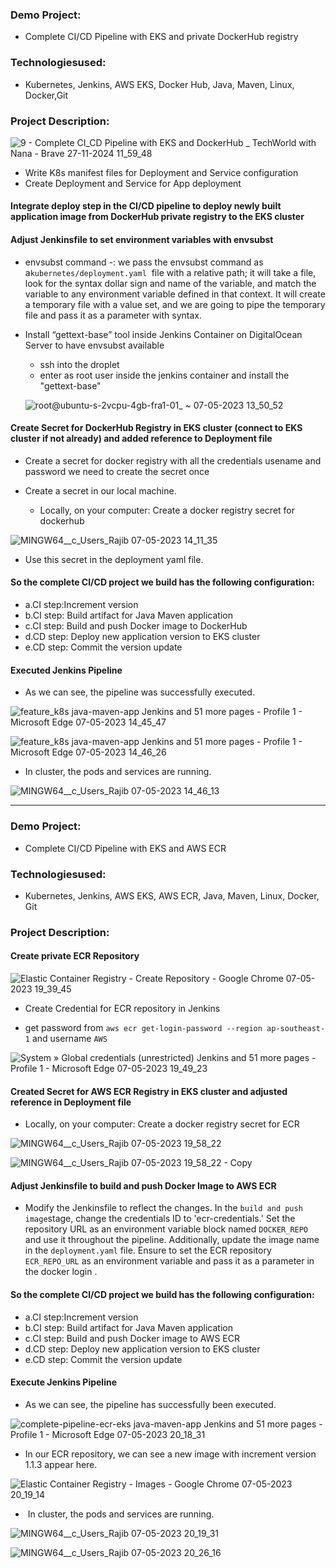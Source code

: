 ###  Demo Project: 
* Complete CI/CD Pipeline with EKS and private DockerHub registry 
###  Technologiesused: 
* Kubernetes, Jenkins, AWS EKS, Docker Hub, Java, Maven, Linux, Docker,Git

### Project Description: 

![9 - Complete CI_CD Pipeline with EKS and DockerHub _ TechWorld with Nana - Brave 27-11-2024 11_59_48](https://github.com/user-attachments/assets/9400584b-2bc8-4457-b4ae-6f65f7072db5)


* Write K8s manifest files for Deployment and Service configuration
* Create  Deployment and Service for App deployment


#### Integrate deploy step in the CI/CD pipeline to deploy newly built application image from DockerHub private registry to the EKS cluster 
   ####  Adjust Jenkinsfile to set environment variables with envsubst

   * envsubst command -: we pass the envsubst command as a```kubernetes/deployment.yaml```  file with a relative path; it will take a  file, look for the syntax dollar sign and name of the variable, and match the variable to any environment variable defined in that context. It will create a temporary file with a value set, and we are going to pipe the temporary file and pass it as a parameter with syntax.

* Install “gettext-base” tool inside Jenkins Container on DigitalOcean Server to have envsubst available 
  * ssh into the droplet
  * enter as root user inside the jenkins container and install the "gettext-base"
  
   ![root@ubuntu-s-2vcpu-4gb-fra1-01_ ~ 07-05-2023 13_50_52](https://github.com/Rajib-Mardi/Kubernetes-on-AWS-EKS/assets/96679708/c1bfc42a-4249-44da-ae13-51c461dbd2da)


#### Create Secret for DockerHub Registry in EKS cluster (connect to EKS cluster if not already) and added reference to Deployment file

 * Create a secret for docker registry with all the credentials usename and password we need to create the secret once
 * Create a secret in our local machine.
  
   * Locally, on your computer: Create a docker registry secret for dockerhub
   
   
  ![MINGW64__c_Users_Rajib 07-05-2023 14_11_35](https://github.com/Rajib-Mardi/Kubernetes-on-AWS-EKS/assets/96679708/ad9691a8-46a4-4355-8d66-114f8c9c7508)

 * Use this secret in the deployment yaml file.
 
 
####  So the complete CI/CD project we build has the following configuration: 

* a.CI step:Increment version 
* b.CI step: Build artifact for Java Maven application 
* c.CI step: Build and push Docker image to DockerHub 
* d.CD step: Deploy new application version to EKS cluster 
* e.CD step: Commit the version update

####  Executed Jenkins Pipeline
* As we can see, the pipeline was successfully executed.

![feature_k8s  java-maven-app   Jenkins  and 51 more pages - Profile 1 - Microsoft​ Edge 07-05-2023 14_45_47](https://github.com/Rajib-Mardi/Kubernetes-on-AWS-EKS/assets/96679708/3fb44a76-5c15-491c-a739-9e948c1ea719)

![feature_k8s  java-maven-app   Jenkins  and 51 more pages - Profile 1 - Microsoft​ Edge 07-05-2023 14_46_26](https://github.com/Rajib-Mardi/Kubernetes-on-AWS-EKS/assets/96679708/e161c8f6-fee6-4096-99a2-146cbf93c968)

* In cluster, the  pods and services are running.
  
![MINGW64__c_Users_Rajib 07-05-2023 14_46_13](https://github.com/Rajib-Mardi/Kubernetes-on-AWS-EKS/assets/96679708/6fa06a0f-1fab-4437-870b-fba750efc93e)

  
------------------------------------------------------------------------------
  
  
  ###  Demo Project: 
  * Complete CI/CD Pipeline with EKS and AWS ECR 
  ###  Technologiesused: 
  * Kubernetes, Jenkins, AWS EKS, AWS ECR, Java, Maven, Linux, Docker, Git 
  ###  Project Description: 
  ####  Create private ECR Repository

  ![Elastic Container Registry - Create Repository - Google Chrome 07-05-2023 19_39_45](https://github.com/Rajib-Mardi/Kubernetes-on-AWS-EKS/assets/96679708/77fca88c-8b6d-4350-8c8c-608515a5f764)



* Create Credential for ECR repository in Jenkins

 
 * get password from  ``` aws ecr get-login-password --region ap-southeast-1 ``` and username ``` AWS ```

 ![System » Global credentials (unrestricted)  Jenkins  and 51 more pages - Profile 1 - Microsoft​ Edge 07-05-2023 19_49_23](https://github.com/Rajib-Mardi/Kubernetes-on-AWS-EKS/assets/96679708/31bce19f-fe80-4987-aa77-b6f89eaa4932)


#### Created Secret for AWS ECR Registry in EKS cluster and adjusted reference in Deployment file
 * Locally, on your computer: Create a docker registry secret for ECR

![MINGW64__c_Users_Rajib 07-05-2023 19_58_22](https://github.com/Rajib-Mardi/Kubernetes-on-AWS-EKS/assets/96679708/9fce5663-e994-4407-9159-8f77dd7518fe)


![MINGW64__c_Users_Rajib 07-05-2023 19_58_22 - Copy](https://github.com/Rajib-Mardi/Kubernetes-on-AWS-EKS/assets/96679708/5144587a-7195-4a52-a403-42413aae51cc)


#### Adjust Jenkinsfile to build and push Docker Image to AWS ECR

*  Modify the Jenkinsfile to reflect the changes. In the ```build and push image```stage, change the credentials ID to 'ecr-credentials.' Set the repository URL as an environment variable block named ```DOCKER_REPO``` and use it throughout the pipeline. Additionally, update the image name in the ```deployment.yaml``` file. Ensure to set the ECR repository ```ECR_REPO_URL``` as an environment variable and pass it as a parameter in the docker login .

#### So the complete CI/CD project we build has the following configuration:
* a.CI step:Increment version
* b.CI step: Build artifact for Java Maven application 
* c.CI step: Build and push Docker image to AWS ECR 
* d.CD step: Deploy new application version to EKS cluster 
* e.CD step: Commit the version update


#### Execute Jenkins Pipeline

* As we can see, the pipeline has successfully been executed.

![complete-pipeline-ecr-eks  java-maven-app   Jenkins  and 51 more pages - Profile 1 - Microsoft​ Edge 07-05-2023 20_18_31](https://github.com/Rajib-Mardi/Kubernetes-on-AWS-EKS/assets/96679708/00fbf61d-f53e-4811-9a4d-159266190012)

* In our ECR repository, we can see a new image with increment version 1.1.3 appear here.

![Elastic Container Registry - Images - Google Chrome 07-05-2023 20_19_14](https://github.com/Rajib-Mardi/Kubernetes-on-AWS-EKS/assets/96679708/e09fa50d-6604-4e18-8ab8-ec8d7816fd3a)


*  In cluster, the  pods and services are running.

![MINGW64__c_Users_Rajib 07-05-2023 20_19_31](https://github.com/Rajib-Mardi/Kubernetes-on-AWS-EKS/assets/96679708/557323b5-1def-4fc0-8425-5416bc6d967b)

![MINGW64__c_Users_Rajib 07-05-2023 20_26_16](https://github.com/Rajib-Mardi/Kubernetes-on-AWS-EKS/assets/96679708/03362771-01e0-4b91-9150-15feba4c5c9a)
